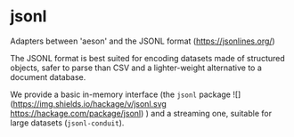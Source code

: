 # jsonl

Adapters between 'aeson' and the JSONL format (https://jsonlines.org/)

The JSONL format is best suited for encoding datasets made of structured objects, safer to parse than CSV and a lighter-weight alternative to a document database.

We provide a basic in-memory interface (the `jsonl` package ![](https://img.shields.io/hackage/v/jsonl.svg https://hackage.com/package/jsonl)  ) and a streaming one, suitable for large datasets (`jsonl-conduit`).
